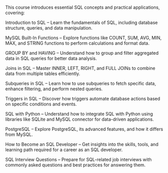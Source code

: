 This course introduces essential SQL concepts and practical applications, covering:

Introduction to SQL – Learn the fundamentals of SQL, including database structure, queries, and data manipulation.

MySQL Built-In Functions – Explore functions like COUNT, SUM, AVG, MIN, MAX, and STRING functions to perform calculations and format data.

GROUP BY and HAVING – Understand how to group and filter aggregated data in SQL queries for better data analysis.

Joins in SQL – Master INNER, LEFT, RIGHT, and FULL JOINs to combine data from multiple tables efficiently.

Subqueries in SQL – Learn how to use subqueries to fetch specific data, enhance filtering, and perform nested queries.

Triggers in SQL – Discover how triggers automate database actions based on specific conditions and events.

SQL with Python – Understand how to integrate SQL with Python using libraries like SQLite and MySQL connector for data-driven applications.

PostgreSQL – Explore PostgreSQL, its advanced features, and how it differs from MySQL.

How to Become an SQL Developer – Get insights into the skills, tools, and learning path required for a career as an SQL developer.

SQL Interview Questions – Prepare for SQL-related job interviews with commonly asked questions and best practices for answering them.
